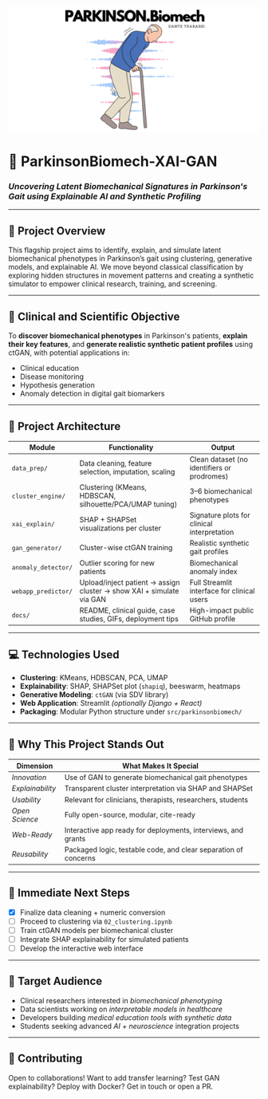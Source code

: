 <p align="center">
  <img src="images/PARKINSONBIOMECHlogo.png" alt="ParkinsonBiomech-XAI-GAN logo" width="720"/>
</p>

# 🧠 ParkinsonBiomech-XAI-GAN  
### *Uncovering Latent Biomechanical Signatures in Parkinson's Gait using Explainable AI and Synthetic Profiling*

---

## 🚀 Project Overview

This flagship project aims to identify, explain, and simulate latent biomechanical phenotypes in Parkinson’s gait using clustering, generative models, and explainable AI. We move beyond classical classification by exploring hidden structures in movement patterns and creating a synthetic simulator to empower clinical research, training, and screening.

---

## 🎯 Clinical and Scientific Objective

To **discover biomechanical phenotypes** in Parkinson's patients, **explain their key features**, and **generate realistic synthetic patient profiles** using ctGAN, with potential applications in:
- Clinical education
- Disease monitoring
- Hypothesis generation
- Anomaly detection in digital gait biomarkers

---

## 🧩 Project Architecture

| **Module**           | **Functionality**                                                                 | **Output**                                         |
|----------------------|------------------------------------------------------------------------------------|----------------------------------------------------|
| `data_prep/`         | Data cleaning, feature selection, imputation, scaling                             | Clean dataset (no identifiers or prodromes)        |
| `cluster_engine/`    | Clustering (KMeans, HDBSCAN, silhouette/PCA/UMAP tuning)                          | 3–6 biomechanical phenotypes                       |
| `xai_explain/`       | SHAP + SHAPSet visualizations per cluster                                         | Signature plots for clinical interpretation        |
| `gan_generator/`     | Cluster-wise ctGAN training                                                       | Realistic synthetic gait profiles                  |
| `anomaly_detector/`  | Outlier scoring for new patients                                                  | Biomechanical anomaly index                        |
| `webapp_predictor/`  | Upload/inject patient → assign cluster → show XAI + simulate via GAN              | Full Streamlit interface for clinical users        |
| `docs/`              | README, clinical guide, case studies, GIFs, deployment tips                       | High-impact public GitHub profile                  |

---

## 💻 Technologies Used

- **Clustering**: KMeans, HDBSCAN, PCA, UMAP  
- **Explainability**: SHAP, SHAPSet plot (`shapiq`), beeswarm, heatmaps  
- **Generative Modeling**: `ctGAN` (via SDV library)  
- **Web Application**: Streamlit *(optionally Django + React)*  
- **Packaging**: Modular Python structure under `src/parkinsonbiomech/`

---

## 🌟 Why This Project Stands Out

| **Dimension**     | **What Makes It Special**                                                  |
|-------------------|------------------------------------------------------------------------------|
| *Innovation*       | Use of GAN to generate biomechanical gait phenotypes                        |
| *Explainability*   | Transparent cluster interpretation via SHAP and SHAPSet                     |
| *Usability*        | Relevant for clinicians, therapists, researchers, students                  |
| *Open Science*     | Fully open-source, modular, cite-ready                                      |
| *Web-Ready*        | Interactive app ready for deployments, interviews, and grants               |
| *Reusability*      | Packaged logic, testable code, and clear separation of concerns             |

---

## 🔧 Immediate Next Steps

- [x] Finalize data cleaning + numeric conversion  
- [ ] Proceed to clustering via `02_clustering.ipynb`  
- [ ] Train ctGAN models per biomechanical cluster  
- [ ] Integrate SHAP explainability for simulated patients  
- [ ] Develop the interactive web interface  

---

## 🧠 Target Audience

- Clinical researchers interested in *biomechanical phenotyping*
- Data scientists working on *interpretable models in healthcare*
- Developers building *medical education tools with synthetic data*
- Students seeking advanced *AI + neuroscience* integration projects

---

## 🤝 Contributing

Open to collaborations! Want to add transfer learning? Test GAN explainability? Deploy with Docker? Get in touch or open a PR.